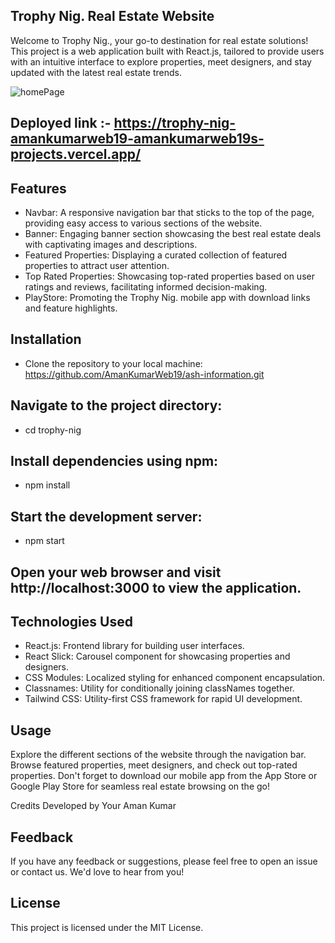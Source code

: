 ## Trophy Nig. Real Estate Website
Welcome to Trophy Nig., your go-to destination for real estate solutions! This project is a web application built with React.js, tailored to provide users with an intuitive interface to explore properties, meet designers, and stay updated with the latest real estate trends.

![homePage](https://github.com/AmanKumarWeb19/ash-information/assets/105958123/96908ed2-4aba-4491-aed5-71461c0e8989)


## Deployed link :- https://trophy-nig-amankumarweb19-amankumarweb19s-projects.vercel.app/

## Features
- Navbar: A responsive navigation bar that sticks to the top of the page, providing easy access to various sections of the website.
- Banner: Engaging banner section showcasing the best real estate deals with captivating images and descriptions.
- Featured Properties: Displaying a curated collection of featured properties to attract user attention.
- Top Rated Properties: Showcasing top-rated properties based on user ratings and reviews, facilitating informed decision-making.
- PlayStore: Promoting the Trophy Nig. mobile app with download links and feature highlights.

  
## Installation
- Clone the repository to your local machine:
https://github.com/AmanKumarWeb19/ash-information.git

## Navigate to the project directory:
- cd trophy-nig

## Install dependencies using npm:
- npm install


## Start the development server:
- npm start

## Open your web browser and visit http://localhost:3000 to view the application.

## Technologies Used
- React.js: Frontend library for building user interfaces.
- React Slick: Carousel component for showcasing properties and designers.
- CSS Modules: Localized styling for enhanced component encapsulation.
- Classnames: Utility for conditionally joining classNames together.
- Tailwind CSS: Utility-first CSS framework for rapid UI development.

  
## Usage
Explore the different sections of the website through the navigation bar. Browse featured properties, meet designers, and check out top-rated properties. Don't forget to download our mobile app from the App Store or Google Play Store for seamless real estate browsing on the go!

Credits
Developed by Your Aman Kumar

## Feedback
If you have any feedback or suggestions, please feel free to open an issue or contact us. We'd love to hear from you!

## License
This project is licensed under the MIT License.
